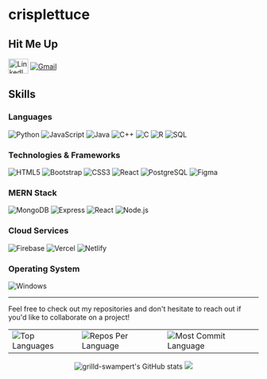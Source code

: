 

# crisplettuce

## Hit Me Up
<p align="left">
  <a href="https://www.linkedin.com/in/swapnil-ranadive-953725254/" target="blank"><img align="center" src="https://raw.githubusercontent.com/rahuldkjain/github-profile-readme-generator/master/src/images/icons/Social/linked-in-alt.svg" alt="LinkedIn" height="30" width="40" /></a>
  <a href="mailto:s.ranadive@somaiya.edu" target="blank">
    <img align="center" src="https://img.shields.io/badge/Gmail-D14836?style=for-the-badge&logo=gmail&logoColor=white" alt="Gmail"  />
  </a>
</p>

## Skills

### Languages
![Python](https://img.shields.io/badge/Python-3776AB?style=for-the-badge&logo=python&logoColor=white)
![JavaScript](https://img.shields.io/badge/JavaScript-F7DF1E?style=for-the-badge&logo=javascript&logoColor=black)
![Java](https://img.shields.io/badge/Java-ED8B00?style=for-the-badge&logo=openjdk&logoColor=white)
![C++](https://img.shields.io/badge/C++-00599C?style=for-the-badge&logo=cplusplus&logoColor=white)
![C](https://img.shields.io/badge/C-00599C?style=for-the-badge&logo=c&logoColor=white)
![R](https://img.shields.io/badge/R-276DC3?style=for-the-badge&logo=r&logoColor=white)
![SQL](https://img.shields.io/badge/SQL-4479A1?style=for-the-badge&logo=mysql&logoColor=white)

### Technologies & Frameworks
![HTML5](https://img.shields.io/badge/HTML5-E34F26?style=for-the-badge&logo=html5&logoColor=white)
![Bootstrap](https://img.shields.io/badge/Bootstrap-563D7C?style=for-the-badge&logo=bootstrap&logoColor=white)
![CSS3](https://img.shields.io/badge/CSS3-1572B6?style=for-the-badge&logo=css3&logoColor=white)
![React](https://img.shields.io/badge/React-20232A?style=for-the-badge&logo=react&logoColor=61DAFB)
![PostgreSQL](https://img.shields.io/badge/PostgreSQL-316192?style=for-the-badge&logo=postgresql&logoColor=white)
![Figma](https://img.shields.io/badge/Figma-F24E1E?style=for-the-badge&logo=figma&logoColor=white)

### MERN Stack
![MongoDB](https://img.shields.io/badge/MongoDB-47A248?style=for-the-badge&logo=mongodb&logoColor=white)
![Express](https://img.shields.io/badge/Express.js-404D59?style=for-the-badge&logo=express&logoColor=white)
![React](https://img.shields.io/badge/React-20232A?style=for-the-badge&logo=react&logoColor=61DAFB)
![Node.js](https://img.shields.io/badge/Node.js-43853D?style=for-the-badge&logo=node.js&logoColor=white)

### Cloud Services
![Firebase](https://img.shields.io/badge/Firebase-FFCA28?style=for-the-badge&logo=firebase&logoColor=black)
![Vercel](https://img.shields.io/badge/Vercel-000000?style=for-the-badge&logo=vercel&logoColor=white)
![Netlify](https://img.shields.io/badge/Netlify-00C7B7?style=for-the-badge&logo=netlify&logoColor=white)

### Operating System
![Windows](https://img.shields.io/badge/Windows-0078D6?style=for-the-badge&logo=windows&logoColor=white)


---

Feel free to check out my repositories and don't hesitate to reach out if you'd like to collaborate on a project!

<div align="center">
  <table>
    <tr>
      <td>
        <img src="https://github-readme-stats.vercel.app/api/top-langs/?username=grilled-swampert&hide=html&hide_border=true&layout=compact&langs_count=8&theme=highcontrast" alt="Top Languages">
      </td>
      <td>
        <img src="https://github-profile-summary-cards.vercel.app/api/cards/repos-per-language?username=grilled-swampert&theme=highcontrast&hide_border=true" alt="Repos Per Language">
      </td>
      <td>
        <img src="https://github-profile-summary-cards.vercel.app/api/cards/most-commit-language?username=grilled-swampert&theme=highcontrast&hide_border=true" alt="Most Commit Language">
      </td>
    </tr>
  </table>
  <img src="https://github-readme-stats.vercel.app/api?username=grilled-swampert&hide_border=true&border_radius=15&show_icons=true&theme=highcontrast" alt="grilld-swampert's GitHub stats">
  <img src="https://github-profile-summary-cards.vercel.app/api/cards/profile-details?username=grilled-swampert&theme=highcontrast&hide_border=true">
</div>
